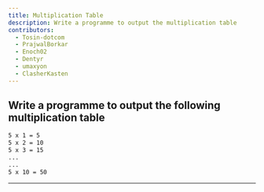 ```yaml
---
title: Multiplication Table
description: Write a programme to output the multiplication table
contributors:
  - Tosin-dotcom
  - PrajwalBorkar
  - Enoch02
  - Dentyr
  - umaxyon
  - ClasherKasten
---
```


## Write a programme to output the following multiplication table

```txt
5 x 1 = 5
5 x 2 = 10
5 x 3 = 15
...
...
5 x 10 = 50
```

---
